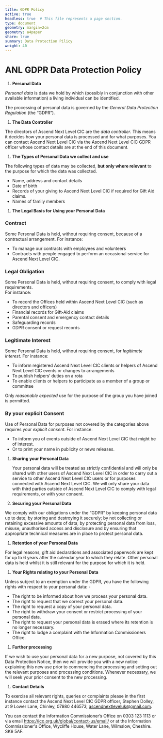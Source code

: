 ```yaml
---
title: GDPR Policy
active: true
headless: true  # This file represents a page section.
type: document
geometry: margin=2cm
geometry: a4paper
share: true
summary: Data Protection Pilicy
weight: 40
---
```


# ANL GDPR Data Protection Policy

1.  **Personal Data**

*Personal data* is data we hold by which (possibly in conjunction with other available information) a living individual can be identified.

The processing of personal data is governed by the *General Data Protection Regulation* (the “GDPR”).

1.  **The Data Controller**

The directors of Ascend Next Level CIC are the *data controller*. This means it decides how your personal data is processed and for what purposes. You can contact Ascend Next Level CIC via the Ascend Next Level CIC GDPR officer whose contact details are at the end of this document.

1.  **The Types of Personal Data we collect and use**

The following types of data may be collected, **but only where relevant** to the purpose for which the data was collected.

-   Name, address and contact details
-   Date of birth
-   Records of your giving to Ascend Next Level CIC if required for Gift Aid claims.
-   Names of family members
1.  **The Legal Basis for Using your Personal Data**

### Contract

Some Personal Data is held, without requiring consent, because of a contractual arrangement. For instance:

-   To manage our contracts with employees and volunteers
-   Contracts with people engaged to perform an occasional service for Ascend Next Level CIC.

### Legal Obligation

Some Personal Data is held, without requiring consent, to comply with legal requirements.  
For instance:

-   To record the Offices held within Ascend Next Level CIC (such as directors and officers)
-   Financial records for Gift-Aid claims
-   Parental consent and emergency contact details
-   Safeguarding records
-   GDPR consent or request records

### Legitimate Interest

Some Personal Data is held, without requiring consent, for *legitimate interest*. For instance:

-   To inform registered Ascend Next Level CIC clients or helpers of Ascend Next Level CIC events or changes to arrangements
-   To publish helpers’ duties on a rota
-   To enable clients or helpers to participate as a member of a group or committee

Only *reasonable expected* use for the purpose of the group you have joined is permitted.

### By your explicit Consent

Use of Personal Data for purposes not covered by the categories above requires your *explicit consent*. For instance:

-   To inform you of events outside of Ascend Next Level CIC that might be of interest.
-   Or to print your name in publicity or news releases.
1.  **Sharing your Personal Data**

    Your personal data will be treated as strictly confidential and will only be shared with other users of Ascend Next Level CIC in order to carry out a service to other Ascend Next Level CIC users or for purposes connected with Ascend Next Level CIC. We will only share your data with third parties outside of Ascend Next Level CIC to comply with legal requirements, or with your consent.

2.  **Securing your Personal Data**

We comply with our obligations under the “GDPR” by keeping personal data up to date; by storing and destroying it securely; by not collecting or retaining excessive amounts of data; by protecting personal data from loss, misuse, unauthorised access and disclosure and by ensuring that appropriate technical measures are in place to protect personal data.

1.  **Retention of your Personal Data**

For legal reasons, gift aid declarations and associated paperwork are kept for up to 6 years after the calendar year to which they relate. Other personal data is held whilst it is still relevant for the purpose for which it is held.

1.  **Your Rights relating to your Personal Data**

Unless subject to an exemption under the GDPR, you have the following rights with respect to your personal data: -

-   The right to be informed about how we process your personal data.
-   The right to request that we correct your personal data.
-   The right to request a copy of your personal data.
-   The right to withdraw your consent or restrict processing of your personal data.
-   The right to request your personal data is erased where its retention is no longer necessary.
-   The right to lodge a complaint with the Information Commissioners Office.
1.  **Further processing**

If we wish to use your personal data for a new purpose, not covered by this Data Protection Notice, then we will provide you with a new notice explaining this new use prior to commencing the processing and setting out the relevant purposes and processing conditions. Whenever necessary, we will seek your prior consent to the new processing.

1.  **Contact Details**

To exercise all relevant rights, queries or complaints please in the first instance contact the Ascend Next Level CIC GDPR officer, Stephen Dolley, at 9 Lower Lane, Chinley, 07980 446573, ascendnextleveluk@gmail.com.

You can contact the Information Commissioner’s Office on 0303 123 1113 or via email <https://ico.org.uk/global/contact-us/email/> or at the Information Commissioner's Office, Wycliffe House, Water Lane, Wilmslow, Cheshire. SK9 5AF.

# 
